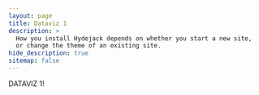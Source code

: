 ```yaml
---
layout: page
title: Dataviz 1
description: >
  How you install Hydejack depends on whether you start a new site,
  or change the theme of an existing site.
hide_description: true
sitemap: false
---
```


DATAVIZ 1!